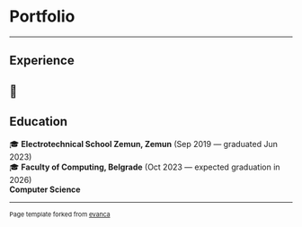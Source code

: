 # Portfolio

---

## Experience

📔 
---

## Education

🎓 **Electrotechnical School Zemun, Zemun** (Sep 2019 — graduated Jun 2023)\
🎓 **Faculty of Computing, Belgrade** (Oct 2023 — expected graduation in 2026)\
**Computer Science**

---
<p style="font-size:11px">Page template forked from <a href="https://github.com/evanca/quick-portfolio">evanca</a></p>
<!-- Remove above link if you don't want to attibute -->
